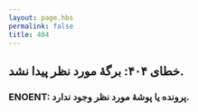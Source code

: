 ```yaml
---
layout: page.hbs
permalink: false
title: 404
---
```

## خطای ۴۰۴: برگهٔ مورد نظر پیدا نشد.
### ENOENT: پرونده یا پوشهٔ مورد نظر وجود ندارد.
